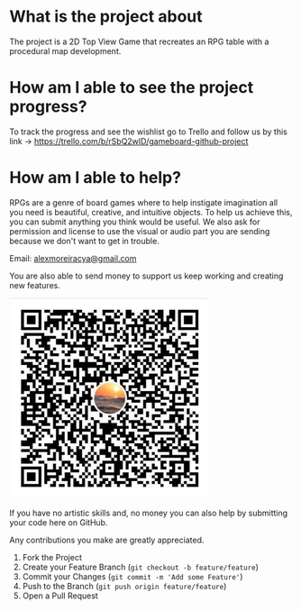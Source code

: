 # What is the project about
The project is a 2D Top View Game that recreates an RPG table with a procedural map development.


# How am I able to see the project progress?
To track the progress and see the wishlist go to Trello and follow us by this link -> https://trello.com/b/rSbQ2wID/gameboard-github-project

# How am I able to help?
RPGs are a genre of board games where to help instigate imagination all you need is beautiful, creative, and intuitive objects. To help us achieve this, you can submit anything you think would be useful. We also ask for permission and license to use the visual or audio part you are sending because we don't want to get in trouble.

Email: alexmoreiracya@gmail.com

You are also able to send money to support us keep working and creating new features.

![Donate](donate.jpeg)

If you have no artistic skills and, no money you can also help by submitting your code here on GitHub.

Any contributions you make are greatly appreciated.

1. Fork the Project
2. Create your Feature Branch (`git checkout -b feature/feature`)
3. Commit your Changes (`git commit -m 'Add some Feature'`)
4. Push to the Branch (`git push origin feature/feature`)
5. Open a Pull Request
